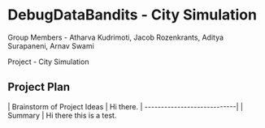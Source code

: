 # DebugDataBandits - City Simulation

Group Members - Atharva Kudrimoti, Jacob Rozenkrants, Aditya Surapaneni, Arnav Swami

Project - City Simulation

## Project Plan

| Brainstorm of Project Ideas | Hi there.
| ----------------------------|
| Summary                     | Hi there this is a test.

